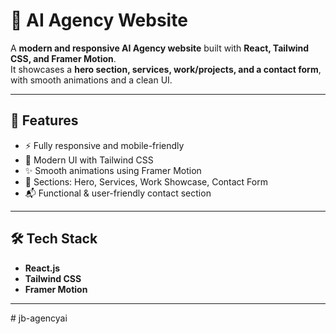 # 🧠 AI Agency Website

A **modern and responsive AI Agency website** built with **React, Tailwind CSS, and Framer Motion**.  
It showcases a **hero section, services, work/projects, and a contact form**, with smooth animations and a clean UI.

---

## 🚀 Features
- ⚡ Fully responsive and mobile-friendly
- 🎨 Modern UI with Tailwind CSS
- ✨ Smooth animations using Framer Motion
- 📂 Sections: Hero, Services, Work Showcase, Contact Form
- 📬 Functional & user-friendly contact section

---

## 🛠️ Tech Stack
- **React.js**
- **Tailwind CSS**
- **Framer Motion**

---


#   j b - a g e n c y a i  
 